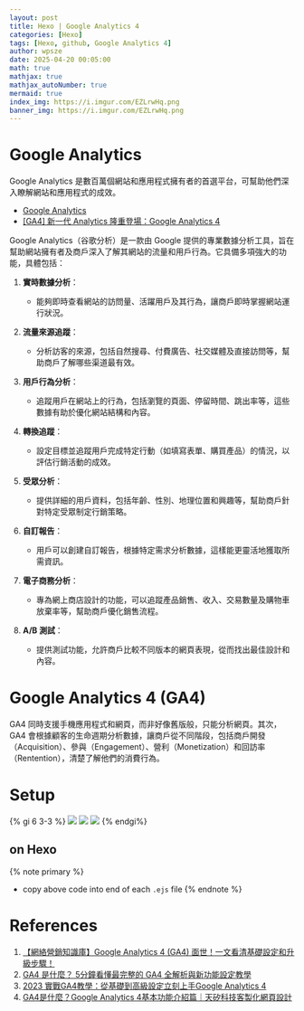 ```yaml
---
layout: post
title: Hexo | Google Analytics 4
categories: [Hexo]
tags: [Hexo, github, Google Analytics 4]
author: wpsze
date: 2025-04-20 00:05:00
math: true
mathjax: true
mathjax_autoNumber: true
mermaid: true
index_img: https://i.imgur.com/EZLrwHq.png
banner_img: https://i.imgur.com/EZLrwHq.png
---
```


# Google Analytics

Google Analytics 是數百萬個網站和應用程式擁有者的首選平台，可幫助他們深入瞭解網站和應用程式的成效。

- [Google Analytics](https://developers.google.com/analytics?hl=zh-tw)
- [[GA4] 新一代 Analytics 隆重登場：Google Analytics 4](https://support.google.com/analytics/answer/10089681?hl=zh-Hant)

Google Analytics（谷歌分析）是一款由 Google 提供的專業數據分析工具，旨在幫助網站擁有者及商戶深入了解其網站的流量和用戶行為。它具備多項強大的功能，具體包括：

1. **實時數據分析**：
   - 能夠即時查看網站的訪問量、活躍用戶及其行為，讓商戶即時掌握網站運行狀況。

2. **流量來源追蹤**：
   - 分析訪客的來源，包括自然搜尋、付費廣告、社交媒體及直接訪問等，幫助商戶了解哪些渠道最有效。

3. **用戶行為分析**：
   - 追蹤用戶在網站上的行為，包括瀏覽的頁面、停留時間、跳出率等，這些數據有助於優化網站結構和內容。

4. **轉換追蹤**：
   - 設定目標並追蹤用戶完成特定行動（如填寫表單、購買產品）的情況，以評估行銷活動的成效。

5. **受眾分析**：
   - 提供詳細的用戶資料，包括年齡、性別、地理位置和興趣等，幫助商戶針對特定受眾制定行銷策略。

6. **自訂報告**：
   - 用戶可以創建自訂報告，根據特定需求分析數據，這樣能更靈活地獲取所需資訊。

7. **電子商務分析**：
   - 專為網上商店設計的功能，可以追蹤產品銷售、收入、交易數量及購物車放棄率等，幫助商戶優化銷售流程。

8. **A/B 測試**：
   - 提供測試功能，允許商戶比較不同版本的網頁表現，從而找出最佳設計和內容。

# Google Analytics 4 (GA4)

GA4 同時支援手機應用程式和網頁，而非好像舊版般，只能分析網頁。其次，GA4 會根據顧客的生命週期分析數據，讓商戶從不同階段，包括商戶開發（Acquisition）、參與（Engagement）、營利（Monetization）和回訪率（Rentention），清楚了解他們的消費行為。

# Setup

{% gi 6 3-3 %}
![](https://i.imgur.com/5xxIQaJ.png)
![](https://i.imgur.com/EZLrwHq.png)
![](https://i.imgur.com/LzNB76k.png)
{% endgi%}

## on Hexo

{% note primary %}
- copy above code into end of each `.ejs` file
{% endnote %}

# References

1. [【網絡營銷知識庫】Google Analytics 4 (GA4) 面世！一文看清基礎設定和升級步驟！](https://www.boutir.com/zh-hk/academy/google-analytics-4-ga4-basic-setup-upgrade-steps-overview)
2. [GA4 是什麼？ 5分鐘看懂最完整的 GA4 全解析與新功能設定教學](https://ranking.works/knowledge/ga4/)
3. [2023 實戰GA4教學：從基礎到高級設定立刻上手Google Analytics 4](https://www.kickads.co/zh/google-analytics-4-ga4-essential-guide/)
4. [GA4是什麼？Google Analytics 4基本功能介紹篇｜天矽科技客製化網頁設計](https://www.tsg.com.tw/blog-detail2-168-0-ga4.htm)